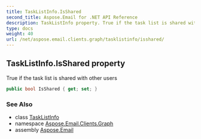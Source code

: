 ```yaml
---
title: TaskListInfo.IsShared
second_title: Aspose.Email for .NET API Reference
description: TaskListInfo property. True if the task list is shared with other users
type: docs
weight: 40
url: /net/aspose.email.clients.graph/tasklistinfo/isshared/
---
```

## TaskListInfo.IsShared property

True if the task list is shared with other users

```csharp
public bool IsShared { get; set; }
```

### See Also

* class [TaskListInfo](../)
* namespace [Aspose.Email.Clients.Graph](../../tasklistinfo/)
* assembly [Aspose.Email](../../../)


